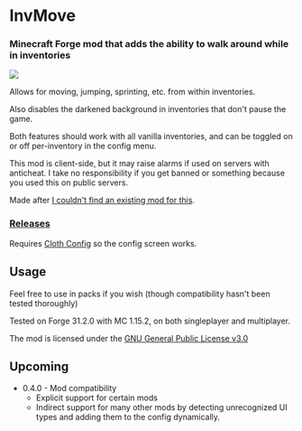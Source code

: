 # InvMove
### Minecraft Forge mod that adds the ability to walk around while in inventories

![](demo/InvMove-0.2.0.gif)

Allows for moving, jumping, sprinting, etc. from within inventories.

Also disables the darkened background in inventories that don't pause the game.

Both features should work with all vanilla inventories, and can be toggled on or off per-inventory in the config menu.

This mod is client-side, but it may raise alarms if used on servers with anticheat.
I take no responsibility if you get banned or something because you used this on public servers.

Made after [I couldn't find an existing mod for this](https://redd.it/egwe8w).

### [Releases](https://github.com/PieKing1215/InvMove/releases)

Requires [Cloth Config](https://www.curseforge.com/minecraft/mc-mods/cloth-config-forge) so the config screen works.

## Usage

Feel free to use in packs if you wish (though compatibility hasn't been tested thoroughly)

Tested on Forge 31.2.0 with MC 1.15.2, on both singleplayer and multiplayer.

The mod is licensed under the [GNU General Public License v3.0](LICENSE.md)

## Upcoming
- 0.4.0 - Mod compatibility
  - Explicit support for certain mods
  - Indirect support for many other mods by detecting unrecognized UI types and adding them to the config dynamically.
